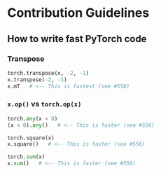 # Contribution Guidelines

## How to write fast PyTorch code

### Transpose

```python
torch.transpose(x, -2, -1)
x.transpose(-2, -1)
x.mT   # <-- This is fastest (see #558)
```

### `x.op()` vs `torch.op(x)`

```python
torch.any(x < 0)
(x < 0).any()   # <-- This is faster (see #556)
```

```python
torch.square(x)
x.square()   # <-- This is faster (see #556)
```

```python
torch.sum(x)
x.sum()   # <-- This is faster (see #556)
```
